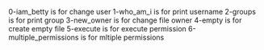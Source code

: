 0-iam_betty is for change user
1-who_am_i is for print username
2-groups is for print group
3-new_owner is for change file owner
4-empty is for create empty file
5-execute is for execute permission
6-multiple_permissions is for mltiple permissions
